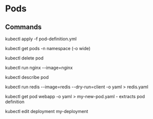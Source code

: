 # Pods

## Commands

kubectl apply -f pod-definition.yml

kubectl get pods -n namespace (-o wide)

kubectl delete pod <name>

kubectl run nginx --image=nginx

kubectl describe pod <name>

kubectl run redis --image=redis --dry-run=client -o yaml > redis.yaml

kubectl get pod webapp -o yaml > my-new-pod.yaml - extracts pod definition

kubectl edit deployment my-deployment
